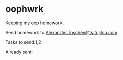 oophwrk
=======

Keeping my oop homework.

Send homework to:Alexander.Toschev@ts.fujitsu.com 

Tasks to send:1,2

Already sent:

